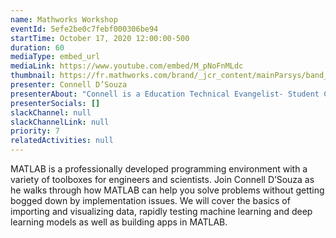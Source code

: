 ```yaml
---
name: Mathworks Workshop
eventId: 5efe2be0c7febf000306be94
startTime: October 17, 2020 12:00:00-500
duration: 60
mediaType: embed_url
mediaLink: https://www.youtube.com/embed/M_pNoFnMLdc
thumbnail: https://fr.mathworks.com/brand/_jcr_content/mainParsys/band_1065211270_copy_44377276/mainParsys/columns_copy/3/image.adapt.full.high.svg/1590724058164.svg
presenter: Connell D’Souza
presenterAbout: "Connell is a Education Technical Evangelist- Student Competitions at The MathWorks."
presenterSocials: []
slackChannel: null
slackChannelLink: null
priority: 7
relatedActivities: null
---
```


MATLAB is a professionally developed programming environment with a variety of toolboxes for engineers and scientists. Join Connell D’Souza as he walks through how MATLAB can help you solve problems without getting bogged down by implementation issues. We will cover the basics of importing and visualizing data, rapidly testing machine learning and deep learning models as well as building apps in MATLAB.
